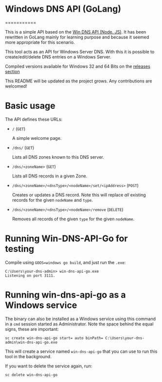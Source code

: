 # Windows DNS API (GoLang)
===========

This is a simple API based on the [Win DNS API (Node. JS)](https://github.com/vmadman/win-dns-api). It has been rewritten in GoLang mainly for learning purpose and because it seemed more appropriate for this scenario.

This tool acts as an API for Windows Server DNS. With this it is possible to create/edit/delete DNS entries on a Windows Server.

Compiled versions available for Windows 32 and 64 Bits on the [releases section](https://github.com/marcotuna/win-dns-api-go/releases)

This README will be updated as the project grows. Any contributions are welcomed!

# Basic usage

The API defines these URLs:

* `/` (`GET`)

    A simple welcome page.

* `/dns/` (`GET`)

    Lists all DNS zones known to this DNS server.

* `/dns/<zoneName>` (`GET`)

    Lists all DNS records in a given Zone.

* `/dns/<zoneName>/<dnsType>/<nodeName>/set/<ipAddress>` (`POST`)

    Creates or updates a DNS record. Note this will replace _all_ existing records for the given `nodeName` and `type`.

* `/dns/<zoneName>/<dnsType>/<nodeName>/remove` (`DELETE`)

    Removes all records of the given `type` for the given `nodeName`.

# Running Win-DNS-API-Go for testing

Compile using `GOOS=windows go build`, and just run the `.exe`:

```
C:\Users\your-dns-admin> win-dns-api-go.exe
Listening on port 3111.
```

# Running win-dns-api-go as a Windows service

The binary can also be installed as a Windows service using this command in a `cmd` session started as Administrator.
Note the space behind the equal signs, these are important:

```
sc create win-dns-api-go start= auto binPath= C:\Users\your-dns-admin\win-dns-api-go.exe
```

This will create a service named `win-dns-api-go` that you can use to run this tool in the background.

If you want to delete the service again, run:

```
sc delete win-dns-api-go
```
